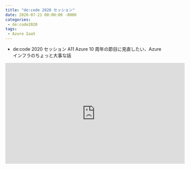 ```yaml
---
title: "de:code 2020 セッション"
date: 2020-07-21 00:00:00 -0000
categories: 
 - de:code2020
tags: 
 - Azure IaaS
---
```


+ de:code 2020 セッション A11 Azure 10 周年の節目に見直したい、Azure インフラのちょっと大事な話
<iframe width="560" height="315" src="https://www.youtube.com/embed/3fjoW14o-C4" frameborder="0" allow="accelerometer; autoplay; encrypted-media; gyroscope; picture-in-picture" allowfullscreen></iframe>

